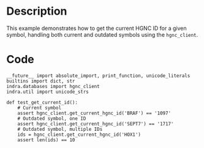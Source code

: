 # Description
This example demonstrates how to get the current HGNC ID for a given symbol, handling both current and outdated symbols using the `hgnc_client`.

# Code
```
__future__ import absolute_import, print_function, unicode_literals
builtins import dict, str
indra.databases import hgnc_client
indra.util import unicode_strs

def test_get_current_id():
    # Current symbol
    assert hgnc_client.get_current_hgnc_id('BRAF') == '1097'
    # Outdated symbol, one ID
    assert hgnc_client.get_current_hgnc_id('SEPT7') == '1717'
    # Outdated symbol, multiple IDs
    ids = hgnc_client.get_current_hgnc_id('HOX1')
    assert len(ids) == 10

```
